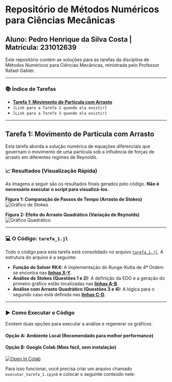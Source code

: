 # Repositório de Métodos Numéricos para Ciências Mecânicas
## Aluno: Pedro Henrique da Silva Costa | Matrícula: 231012639

Este repositório contém as soluções para as tarefas da disciplina de Métodos Numéricos para Ciências Mecânicas, ministrada pelo Professor Rafael Gabler.

---

### 📚 Índice de Tarefas

* **[Tarefa 1: Movimento de Partícula com Arrasto](#tarefa-1-movimento-de-partícula-com-arrasto)**
* `[Link para a Tarefa 2 quando ela existir]`
* `[Link para a Tarefa 3 quando ela existir]`

---

## Tarefa 1: Movimento de Partícula com Arrasto

Esta tarefa aborda a solução numérica de equações diferenciais que governam o movimento de uma partícula sob a influência de forças de arrasto em diferentes regimes de Reynolds.

### 📈 Resultados (Visualização Rápida)

As imagens a seguir são os resultados finais gerados pelo código. **Não é necessário executar o script para visualizá-los.**

**Figura 1: Comparação de Passos de Tempo (Arrasto de Stokes)**
![Gráfico de Stokes](caminho/para/grafico_stokes_comparacao_dt.png)

**Figura 2: Efeito do Arrasto Quadrático (Variação de Reynolds)**
![Gráfico Quadrático](caminho/para/grafico_quadratico_comparacao_re.png)

---

### 💻 O Código: `tarefa_1.jl`

Todo o código para esta tarefa está consolidado no arquivo [`tarefa_1.jl`](./tarefa_1.jl). A estrutura do arquivo é a seguinte:

* **Função do Solver RK4:** A implementação do Runge-Kutta de 4ª Ordem se encontra nas **[linhas X-Y](link-para-as-linhas-do-rk4)**.
* **Análise de Stokes (Questões 1 e 2):** A definição da EDO e a geração do primeiro gráfico estão localizadas nas **[linhas A-B](link-para-as-linhas-de-stokes)**.
* **Análise com Arrasto Quadrático (Questões 3 e 4):** A lógica para o segundo caso está definida nas **[linhas C-D](link-para-as-linhas-do-quadratico)**.

---

### ▶️ Como Executar o Código

Existem duas opções para executar a análise e regenerar os gráficos.

#### Opção A: Ambiente Local (Recomendado para melhor performance)



#### Opção B: Google Colab (Mais fácil, sem instalação)



[![Open In Colab](https://colab.research.google.com/assets/colab-badge.svg)](https://colab.research.google.com/github/SEU_USUARIO/SEU_REPOSITORIO/blob/main/tarefa_1/executar_tarefa_1.ipynb)

Para isso funcionar, você precisa criar um arquivo chamado `executar_tarefa_1.ipynb` e colocar o seguinte conteúdo nele:
